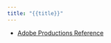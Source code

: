 ```yaml
---
title: "{{title}}"
---
```


- [Adobe Productions Reference](slowblink/Adobe%20Premiere/Adobe%20Productions%20Reference.md)
